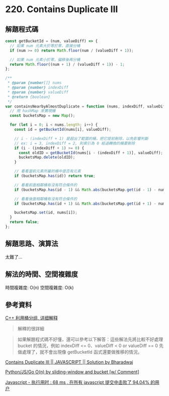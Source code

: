 # 220. Contains Duplicate III

## 解題程式碼

```javascript
const getBucketId = (num, valueDiff) => {
  // 如果 num 元素大於等於零，直接分桶
  if (num >= 0) return Math.floor(num / (valueDiff + 1));

  // 如果 num 元素小於零，偏移後再分桶
  return Math.floor((num + 1) / (valueDiff + 1)) - 1;
};

/**
 * @param {number[]} nums
 * @param {number} indexDiff
 * @param {number} valueDiff
 * @return {boolean}
 */
var containsNearbyAlmostDuplicate = function (nums, indexDiff, valueDiff) {
  // 用 hashMap 來實現桶
  const bucketsMap = new Map();

  for (let i = 0; i < nums.length; i++) {
    const id = getBucketId(nums[i], valueDiff);

    // i - (indexDiff + 1) 是超出了範圍的桶，把它提前刪除，以免影響判斷
    // ex: i = 3, indexDiff = 2, 則索引為 0 經過轉換的桶要刪除
    if (i - (indexDiff + 1) >= 0) {
      const oldID = getBucketId(nums[i - (indexDiff + 1)], valueDiff);
      bucketsMap.delete(oldID);
    }

    // 看看當前元素所屬的桶中是否有元素
    if (bucketsMap.has(id)) return true;

    // 看看前面相鄰桶有沒有符合條件的
    if (bucketsMap.has(id - 1) && Math.abs(bucketsMap.get(id - 1) - nums[i]) <= valueDiff) return true;

    // 看看後面相鄰桶有沒有符合條件的
    if (bucketsMap.has(id + 1) && Math.abs(bucketsMap.get(id + 1) - nums[i]) <= valueDiff) return true;

    bucketsMap.set(id, nums[i]);
  }
  return false;
};
```

## 解題思路、演算法

太難了...

## 解法的時間、空間複雜度

時間複雜度: O(n)
空間複雜度: O(k)

## 參考資料

[C++ 利用桶分组, 详细解释](https://leetcode.cn/problems/contains-duplicate-iii/solutions/727120/c-li-yong-tong-fen-zu-xiang-xi-jie-shi-b-ofj6/)

> 解釋的很詳細

> 如果解題程式碼不好懂，還可以參考以下解答：這些解法先將比較不好處理 bucket 的情況，例如 indexDiff <= 0、valueDiff < 0 or valueDiff == 0 先做處理了，就不會出現像 getBucketId 函式還要做推移的情況。

[Contains Duplicate III || JAVASCRIPT || Solution by Bharadwaj](https://leetcode.com/problems/contains-duplicate-iii/solutions/4496457/contains-duplicate-iii-javascript-solution-by-bharadwaj/)

[Python/JS/Go O(n) by sliding-window and bucket [w/ Comment]](https://leetcode.com/problems/contains-duplicate-iii/solutions/828127/python-js-go-o-n-by-sliding-window-and-bucket-w-comment/)

[Javascript - 执行用时 : 68 ms , 在所有 javascript 提交中击败了 94.04% 的用户](https://leetcode.cn/problems/contains-duplicate-iii/solutions/47696/javascript-zhi-xing-yong-shi-68-ms-zai-suo-you-jav/)

